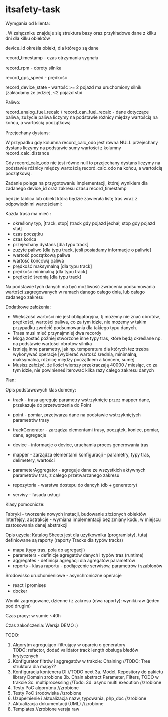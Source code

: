 
# itsafety-task

Wymgania od klienta:

. W załączniku znajduje się struktura bazy oraz przykładowe dane z 
kilku dni dla kilku obiektów

device_id określa obiekt, dla którego są dane

record_timestamp - czas otrzymania sygnału

record_rpm - obroty silnika

record_gps_speed - prędkość

record_device_state - wartość >= 2 pojazd ma uruchomiony silnik 
[zakładamy że jedzie], <2 pojazd stoi

Paliwo:

record_analog_fuel_recalc / record_can_fuel_recalc - dane dotyczące 
paliwa, zużycie paliwa liczymy na podstawie różnicy między wartością na 
końcu, a wartością początkową

Przejechany dystans:

W przypadku gdy kolumna record_calc_odo jest równa NULL przejechany 
dystans liczymy na podstawie sumy wartości z kolumny record_calc_distance

Gdy record_calc_odo nie jest równe null to przejechany dystans liczymy 
na podstawie różnicy między wartością record_calc_odo na końcu, a 
wartością początkową.


Zadanie polega na przygotowaniu implementacji, której wynikiem dla 
zadanego device_id oraz zakresu czasu record_timestamp

będzie tablica lub obiekt która będzie zawierała listę tras wraz z 
odpowiednimi wartościami:

Każda trasa ma mieć :
- określony typ, [track, stop] (track gdy pojazd jechał, stop gdy pojazd 
stał]
- czas początku
- czas końca
- przejechany dystans  [dla typu track]
- zużyte paliwo [dla typu track, jeśli posiadamy informacje o paliwie]
- wartość początkową paliwa
- wartość końcową paliwa
- prędkość maksymalną [dla typu track]
- prędkość minimalną [dla typu track]
- prędkość średnią [dla typu track]

Na podstawie tych danych ma być możliwość zwrócenia podsumowania 
wartości zagregowanych w ramach danego całego dnia, lub całego zadanego 
zakresu


Dodatkowe założenia:
- Większość wartości nie jest obligatoryjna, tj możemy nie znać obrotów, 
prędkości, wartości paliwa, co za tym idzie, nie możemy w takim 
przypadku zwrócić podsumowania dla takiego typu danych.
- Trasa musi mieć przynajmniej dwa recordy
- Mogą zostać później stworzone inne typy tras, które będą określane np. 
na podstawie wartości obrotów silnika
- Istnieją inne parametry, jak np. temperatura dla których też trzeba 
wykonywać operacje [wybierać wartość średnią, minimalną, maksymalną, 
różnicę między początkiem a końcem, sumę]
- Musisz założyć, że ilości wierszy przekraczają 40000 / miesiąc, co za 
tym idzie, nie powinieneś iterować kilka razy całego zakresu danych



Plan:

Opis podstawowych klas domeny:

- track - trasa agreguje parametry wstrzyknięte przez mapper dane, przekazuje do przetworzenia do Point
- point -  pomiar, przetwarza dane na podstawie wstrzykniętych parametrów trasy
- trackGenerator  - zarządza elementami trasy, początek, koniec, pomiar, dane, agregacje
- device - informacje o device, uruchamia proces generowania tras
- mapper - zarządza elementami konfiguracji - parametry, typy tras, delimetery, wartości
- parameterAggregator - agreguje dane ze wszystkich aktywnych parametrów tras, z całego przetwarzanego zakresu

- repozytoria - warstwa dostepu do dancyh (db + generatory)
- servisy - fasada usługi

Klasy pomocnicze:

Fabryki - tworzenie nowych instacji, budowanie złożonych obiektów
Interfejsy, abstrakcje - wymiana implementacji bez zmiany kodu, w miejscu zastosowania danej abstrakcji


Opis uzycia:
Katalog Sheets jest dla uzytkownika (programisty), tutaj definiowane są raporty (raporty Tracks dla typów tracks)
- mapa (typy tras, pola do agregacji)
- parameters - definicje agregatów danych  i typów tras (runtime)
- aggregates - definicja agregacji dla agregatów parametrów
- reports -  klasa raportu - podłączenie serwisów, parametrów i szablonów

Środowisko uruchomieniowe - asynchroniczne operacje
- react i promises
- docker

Wyniki zagregowane, dzienne i z zakresu (dwa raporty): wyniki.raw  (jeden pod drugim)

Czas pracy:  w sumie ~40h

Czas zakończenia: Wersja DEMO :)

TODO:
1. Algorytm agregująco-filtrujący w oparciu o generatory   
TODO: refactor, dodać  validator track length obsługa błedów krytycznych
2. Konfigurator filtrów i aggregatów   w trakcie:  Chaining   //TODO: Tree struktura dla mapy??
3. Konfiguracja kontenera DI //TODO  next
3a. Model, Repository do pakietu library Domain  zrobione
3b. Chain abstract Parameter, Filters,  TODO  w trakcie
3c. multiprocessing  //Todo:
3d. async multi execution  //zrobione
4. Testy PoC algorytmu    //zrobione
5. Testy PoC środowiska  //zrobione
6. Uzupełnienie i aktualizacja nazw, typowania, php_doc //zrobione
7. Aktualizacja dokumentacji (UML)  //zrobione
8. Templates   //zrobione versja raw